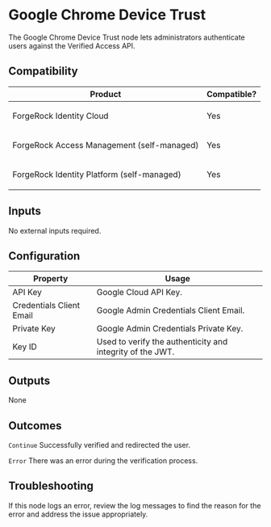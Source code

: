 # Google Chrome Device Trust

The Google Chrome Device Trust node lets administrators authenticate users against the Verified Access API.

## Compatibility

<table>
  <colgroup>
    <col>
    <col>
  </colgroup>
  <thead>
  <tr>
    <th>Product</th>
    <th>Compatible?</th>
  </tr>
  </thead>
  <tbody>
  <tr>
    <td><p>ForgeRock Identity Cloud</p></td>
    <td><p><span>Yes</span></p></td>
  </tr>
  <tr>
    <td><p>ForgeRock Access Management (self-managed)</p></td>
    <td><p><span>Yes</span></p></td>
  </tr>
  <tr>
    <td><p>ForgeRock Identity Platform (self-managed)</p></td>
    <td><p><span>Yes</span></p></td>
  </tr>
  </tbody>
</table>

## Inputs

No external inputs required.

## Configuration

<table>
  <thead>
  <th>Property</th>
  <th>Usage</th>
  </thead>

  <tr>
    <td>API Key</td>
      <td>Google Cloud API Key.
      </td>
  </tr>
  <tr>
    <td>Credentials Client Email</td>
    <td>Google Admin Credentials Client Email.
    </td>

  </tr>
  <tr>
    <td>Private Key</td>
    <td>Google Admin Credentials Private Key.
    </td>
  </tr>
  <tr>
    <td>Key ID</td>
    <td>Used to verify the authenticity and integrity of the JWT.
    </td>
  </tr>
</table>

## Outputs

None

## Outcomes

`Continue` Successfully verified and redirected the user.

`Error` There was an error during the verification process.

## Troubleshooting

If this node logs an error, review the log messages to find the reason for the error and address the issue appropriately.